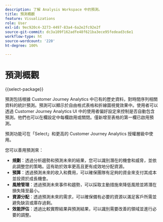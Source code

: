 ```yaml
---
description: 了解 Analysis Workspace 中的預測。
title: 預測概觀
feature: Visualizations
role: User
exl-id: 9ec920c4-3273-4497-83a4-6a2e2fc92e2f
source-git-commit: dc3a109f162adfe48f621ba3ece95fedead3c6e1
workflow-type: ht
source-wordcount: '220'
ht-degree: 100%

---
```


# 預測概觀

{{select-package}}

預測包括根據 Customer Journey Analytics 中已有的歷史資料，對時間序列相關資料的統計預測。預測可以顯示於自由格式表格和折線圖視覺效果中。使用者可以透過 Customer Journey Analytics UI 中的使用者偏好設定來控制是否自動包含預測。他們也可以在欄設定中每欄啟用或關閉。僅新增至表格的第一欄已啟用預測。

預測功能可在「Select」和更高的 Customer Journey Analytics 授權層級中使用。

您可以善用預測來：

* **規劃**：透過分析趨勢和預測未來的結果，您可以識別潛在的機會和威脅，並依此調整您的策略。這有助於效率更高且更有成效地分配資源。
* **預算**：透過預測未來的收入和費用，可以確保團隊有足夠的資金來支付其成本並投資於成長機會。
* **風險管理**：透過預測未來事件和趨勢，可以採取主動措施來降低風險並將潛在損失降至最小。
* **資源分配**：透過預測未來的需求，可以確保備有必要的資源以滿足客戶所需並避免缺貨或庫存過剩。
* **效能評估**：透過比較實際結果與預測結果，可以識別需要改善的領域並進行必要的調整。
